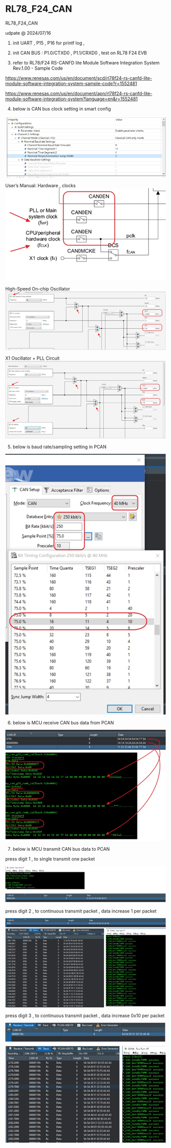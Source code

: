 # RL78_F24_CAN
 RL78_F24_CAN

udpate @ 2024/07/16

1. init UART , P15 , P16 for printf log , 

2. init CAN BUS : P1.0/CTXD0 , P1.1/CRXD0 , test on RL78 F24 EVB

3. refer to RL78/F24 RS-CANFD lite Module Software Integration System Rev.1.00 - Sample Code 

https://www.renesas.com/us/en/document/scd/rl78f24-rs-canfd-lite-module-software-integration-system-sample-code?r=1552481

https://www.renesas.com/us/en/document/apn/rl78f24-rs-canfd-lite-module-software-integration-system?language=en&r=1552481


4. below is CAN bus clock setting in smart config 


![image](https://github.com/released/RL78_F24_CAN/blob/main/smart_config_baud_rate.jpg)


 User’s Manual: Hardware , clocks
![image](https://github.com/released/RL78_F24_CAN/blob/main/User_Manual_clocks.jpg)


 High-Speed On-chip Oscillator
![image](https://github.com/released/RL78_F24_CAN/blob/main/smart_config_clocks.jpg)


 X1 Oscillator + PLL Circuit
![image](https://github.com/released/RL78_F24_CAN/blob/main/smart_config_clocks_X1.jpg)


5. below is baud rate/sampling setting in PCAN 

![image](https://github.com/released/RL78_F24_CAN/blob/main/PCAN_baud_rate.jpg)


6. below is MCU receive CAN bus data from PCAN 

![image](https://github.com/released/RL78_F24_CAN/blob/main/log_PCAN.jpg)


7. below is MCU transmit CAN bus data to PCAN 

press digit 1 , to single transmit one packet 

![image](https://github.com/released/RL78_F24_CAN/blob/main/digit_1.jpg)


press digit 2 , to continuous transmit packet , data increase 1 per packet

![image](https://github.com/released/RL78_F24_CAN/blob/main/digit_2_CAN_Send_TX_Data_Message_Buffer_polling1.jpg)


press digit 3 , to continuous transmit packet , data increase 0x10 per packet

![image](https://github.com/released/RL78_F24_CAN/blob/main/digit_3_CAN_Send_TX_Data_Message_Buffer_polling2.jpg)


